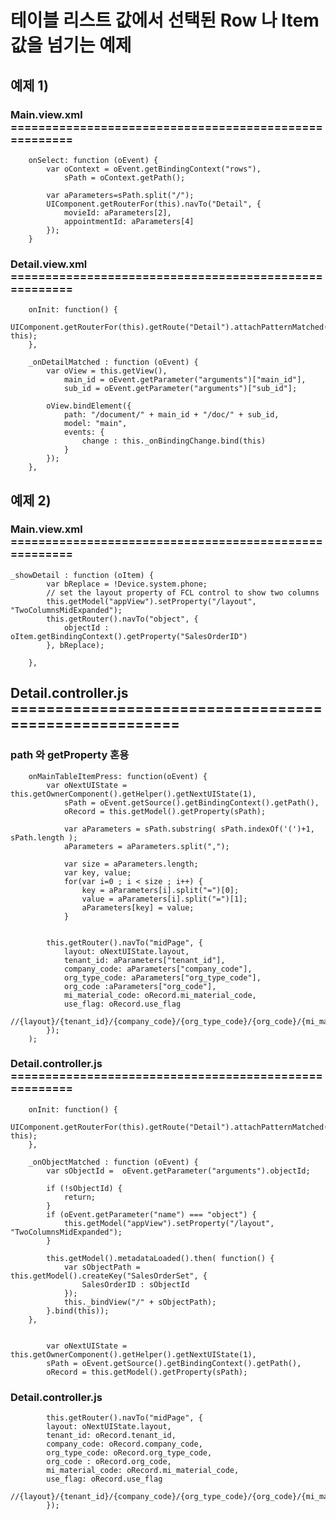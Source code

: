 # 테이블 리스트 값에서 선택된 Row 나 Item값을 넘기는 예제 


## 예제 1)

### Main.view.xml ======================================================
		onSelect: function (oEvent) {
			var oContext = oEvent.getBindingContext("rows"),
				sPath = oContext.getPath();

			var aParameters=sPath.split("/");
			UIComponent.getRouterFor(this).navTo("Detail", {
				movieId: aParameters[2],
				appointmentId: aParameters[4]
			});
		}
    
       
    
### Detail.view.xml ======================================================  
		onInit: function() {
			UIComponent.getRouterFor(this).getRoute("Detail").attachPatternMatched(this._onDetailMatched, this);
		},

		_onDetailMatched : function (oEvent) {
			var oView = this.getView(),
				main_id = oEvent.getParameter("arguments")["main_id"],
				sub_id = oEvent.getParameter("arguments")["sub_id"];

			oView.bindElement({
				path: "/document/" + main_id + "/doc/" + sub_id,
				model: "main",
				events: {
					change : this._onBindingChange.bind(this)
				}
			});
		},    
    
## 예제 2)

### Main.view.xml ======================================================

  	_showDetail : function (oItem) {
			var bReplace = !Device.system.phone;
			// set the layout property of FCL control to show two columns
			this.getModel("appView").setProperty("/layout", "TwoColumnsMidExpanded");
			this.getRouter().navTo("object", {
				objectId : oItem.getBindingContext().getProperty("SalesOrderID")
			}, bReplace);
			
		},
		
## Detail.controller.js  ====================================================== 

### path 와 getProperty 혼용

		onMainTableItemPress: function(oEvent) {
			var oNextUIState = this.getOwnerComponent().getHelper().getNextUIState(1),
				sPath = oEvent.getSource().getBindingContext().getPath(),
				oRecord = this.getModel().getProperty(sPath);
		
				var aParameters = sPath.substring( sPath.indexOf('(')+1, sPath.length );		
				aParameters = aParameters.split(",");
		
				var size = aParameters.length;
				var key, value;
				for(var i=0 ; i < size ; i++) {
					key = aParameters[i].split("=")[0];
					value = aParameters[i].split("=")[1];			 
					aParameters[key] = value;
				}
				

			this.getRouter().navTo("midPage", {
				layout: oNextUIState.layout, 
				tenant_id: aParameters["tenant_id"],
                company_code: aParameters["company_code"],
				org_type_code: aParameters["org_type_code"],
				org_code :aParameters["org_code"],
				mi_material_code: oRecord.mi_material_code,
				use_flag: oRecord.use_flag
				//{layout}/{tenant_id}/{company_code}/{org_type_code}/{org_code}/{mi_material_code}/{use_flag}",
            });
		);  
### Detail.controller.js  ====================================================== 

		onInit: function() {
			UIComponent.getRouterFor(this).getRoute("Detail").attachPatternMatched(this._onDetailMatched, this);
		},
    
		_onObjectMatched : function (oEvent) {
			var sObjectId =  oEvent.getParameter("arguments").objectId;

			if (!sObjectId) {
				return;
			}
			if (oEvent.getParameter("name") === "object") {
				this.getModel("appView").setProperty("/layout", "TwoColumnsMidExpanded");
			}

			this.getModel().metadataLoaded().then( function() {
				var sObjectPath = this.getModel().createKey("SalesOrderSet", {
					SalesOrderID : sObjectId
				});
				this._bindView("/" + sObjectPath);
			}.bind(this));
		},
		
		
			var oNextUIState = this.getOwnerComponent().getHelper().getNextUIState(1),
			sPath = oEvent.getSource().getBindingContext().getPath(),
			oRecord = this.getModel().getProperty(sPath);


### Detail.controller.js 

			this.getRouter().navTo("midPage", {
			layout: oNextUIState.layout, 
			tenant_id: oRecord.tenant_id,
			company_code: oRecord.company_code,
			org_type_code: oRecord.org_type_code,
			org_code : oRecord.org_code,
			mi_material_code: oRecord.mi_material_code,
			use_flag: oRecord.use_flag
			//{layout}/{tenant_id}/{company_code}/{org_type_code}/{org_code}/{mi_material_code}/{use_flag}",
			});
